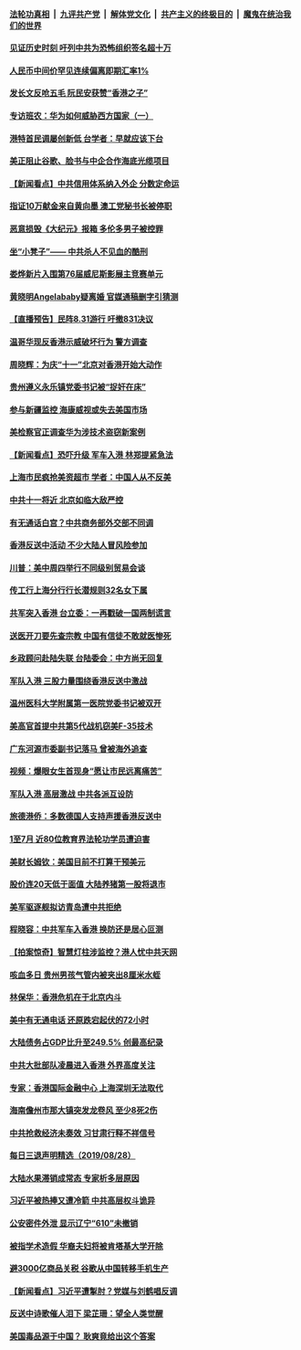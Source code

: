 ####  [法轮功真相](../../../../basic/blob/master/README.md?t=08300626) &nbsp;|&nbsp; [九评共产党](../../../../9ping.md/blob/master/README.md?t=08300626) &nbsp;|&nbsp; [解体党文化](../../../../jtdwh.md/blob/master/README.md?t=08300626)  &nbsp;|&nbsp; [共产主义的终极目的](../../../../gczydzjmd.md/blob/master/README.md?t=08300626) &nbsp;|&nbsp; [魔鬼在统治我们的世界](../../../../mgztzwmdsj.md/blob/master/README.md?t=08300626) 

#### [见证历史时刻 吁列中共为恐怖组织签名超十万](../pages/nsc413/n11487144.md?t=08300626) 

#### [人民币中间价罕见连续偏离即期汇率1%](../pages/nsc413/n11486814.md?t=08300626) 


#### [发长文反呛五毛  阮民安获赞“香港之子”](../pages/nsc413/n11486424.md?t=08300626) 

#### [专访班农：华为如何威胁西方国家（一）](../pages/nsc413/n11482120.md?t=08300626) 

#### [港特首民调屡创新低 台学者：早就应该下台](../pages/nsc413/n11486376.md?t=08300626) 

#### [美正阻止谷歌、脸书与中企合作海底光缆项目](../pages/nsc413/n11486613.md?t=08300626) 

#### [【新闻看点】中共信用体系纳入外企 分数定命运](../pages/nsc413/n11486280.md?t=08300626) 

#### [指证10万献金来自黄向墨 澳工党秘书长被停职](../pages/nsc413/n11485198.md?t=08300626) 

#### [恶意损毁《大纪元》报箱 多伦多男子被控罪](../pages/nsc413/n11486610.md?t=08300626) 

#### [坐“小凳子”—— 中共杀人不见血的酷刑](../pages/nsc413/n11486599.md?t=08300626) 

#### [娄烨新片入围第76届威尼斯影展主竞赛单元](../pages/nsc413/n11486487.md?t=08300626) 

#### [黄晓明Angelababy疑离婚 官媒通稿删字引猜测](../pages/nsc413/n11486208.md?t=08300626) 

#### [【直播预告】民阵8.31游行 吁撤831决议](../pages/nsc413/n11486408.md?t=08300626) 

#### [温哥华现反香港示威破坏行为 警方调查](../pages/nsc413/n11486160.md?t=08300626) 

#### [周晓辉：为庆“十一”北京对香港开始大动作](../pages/nsc413/n11486404.md?t=08300626) 

#### [贵州遵义永乐镇党委书记被“捉奸在床”](../pages/nsc413/n11486546.md?t=08300626) 

#### [参与新疆监控 海康威视或失去美国市场](../pages/nsc413/n11486359.md?t=08300626) 

#### [美检察官正调查华为涉技术盗窃新案例](../pages/nsc413/n11486447.md?t=08300626) 

#### [【新闻看点】恐吓升级 军车入港 林郑提紧急法](../pages/nsc413/n11486193.md?t=08300626) 

#### [上海市民疯抢美资超市 学者：中国人从不反美](../pages/nsc413/n11486339.md?t=08300626) 

#### [中共十一将近 北京如临大敌严控](../pages/nsc413/n11486289.md?t=08300626) 

#### [有无通话白宫？中共商务部外交部不同调](../pages/nsc413/n11486200.md?t=08300626) 

#### [香港反送中活动 不少大陆人冒风险参加](../pages/nsc413/n11486296.md?t=08300626) 

#### [川普：美中周四举行不同级别贸易会谈](../pages/nsc413/n11486192.md?t=08300626) 

#### [传工行上海分行行长潜规则32名女下属](../pages/nsc413/n11486060.md?t=08300626) 

#### [共军突入香港 台立委：一再戳破一国两制谎言](../pages/nsc413/n11484867.md?t=08300626) 

#### [送医开刀要先查宗教 中国有信徒不敢就医惨死](../pages/nsc413/n11485572.md?t=08300626) 

#### [乡政顾问赴陆失联 台陆委会：中方尚无回复](../pages/nsc413/n11485583.md?t=08300626) 

#### [军队入港 三股力量围绕香港反送中激战](../pages/nsc413/n11485866.md?t=08300626) 

#### [温州医科大学附属第一医院党委书记被双开](../pages/nsc413/n11485013.md?t=08300626) 

#### [美高官首提中共第5代战机窃美F-35技术](../pages/nsc413/n11485603.md?t=08300626) 


#### [广东河源市委副书记落马 曾被海外追查](../pages/nsc413/n11485791.md?t=08300626) 

#### [视频：爆眼女生首现身“愿让市民远离痛苦”](../pages/nsc413/n11485746.md?t=08300626) 

#### [军队入港 高层激战 中共各派互设防](../pages/nsc413/n11485707.md?t=08300626) 

#### [旅德港侨：多数德国人支持声援香港反送中](../pages/nsc413/n11485312.md?t=08300626) 

#### [1至7月 近80位教育界法轮功学员遭迫害](../pages/nsc413/n11483187.md?t=08300626) 

#### [美财长姆钦：美国目前不打算干预美元](../pages/nsc413/n11485336.md?t=08300626) 

#### [股价连20天低于面值 大陆养猪第一股将退市](../pages/nsc413/n11484876.md?t=08300626) 

#### [美军驱逐舰拟访青岛遭中共拒绝](../pages/nsc413/n11485263.md?t=08300626) 

#### [程晓容：中共军车入香港 换防还是居心叵测](../pages/nsc413/n11484844.md?t=08300626) 

#### [【拍案惊奇】智慧灯柱涉监控？港人忧中共天网](../pages/nsc413/n11484594.md?t=08300626) 

#### [咳血多日 贵州男孩气管内被夹出8厘米水蛭](../pages/nsc413/n11485152.md?t=08300626) 

#### [林保华：香港危机在于北京内斗](../pages/nsc413/n11484593.md?t=08300626) 

#### [美中有无通电话 还原跌宕起伏的72小时](../pages/nsc413/n11484304.md?t=08300626) 

#### [大陆债务占GDP比升至249.5% 创最高纪录](../pages/nsc413/n11484835.md?t=08300626) 

#### [中共大批部队凌晨进入香港 外界高度关注](../pages/nsc413/n11484785.md?t=08300626) 

#### [专家：香港国际金融中心 上海深圳无法取代](../pages/nsc413/n11483944.md?t=08300626) 

#### [海南儋州市那大镇突发龙卷风 至少8死2伤](../pages/nsc413/n11484684.md?t=08300626) 

#### [中共抢救经济未奏效 习甘肃行释不祥信号](../pages/nsc413/n11484626.md?t=08300626) 

#### [每日三退声明精选（2019/08/28）](../pages/nsc413/n11484716.md?t=08300626) 

#### [大陆水果滞销成常态 专家析多层原因](../pages/nsc413/n11484057.md?t=08300626) 

#### [习近平被热捧又遭冷箭 中共高层权斗诡异](../pages/nsc413/n11484301.md?t=08300626) 

#### [公安密件外泄 显示辽宁“610”未撤销](../pages/nsc413/n11483827.md?t=08300626) 

#### [被指学术造假 华裔夫妇将被肯塔基大学开除](../pages/nsc413/n11484371.md?t=08300626) 

#### [避3000亿商品关税 谷歌从中国转移手机生产](../pages/nsc413/n11483996.md?t=08300626) 

#### [【新闻看点】习近平遭掣肘？党媒与刘鹤唱反调](../pages/nsc413/n11483947.md?t=08300626) 

#### [反送中诗歌催人泪下 梁芷珊：望全人类觉醒](../pages/nsc413/n11484254.md?t=08300626) 

#### [美国毒品源于中国？ 耿爽竟给出这个答案](../pages/nsc413/n11484289.md?t=08300626) 

